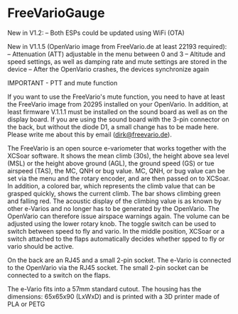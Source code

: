 # FreeVarioGauge

New in V1.2:
– Both ESPs could be updated using WiFi (OTA)

New in V1.1.5 (OpenVario image from FreeVario.de at least 22193 required):
– Attenuation (ATT) adjustable in the menu between 0 and 3
– Altitude and speed settings, as well as damping rate and mute settings are stored in the device
– After the OpenVario crashes, the devices synchronize again

IMPORTANT - PTT and mute function

If you want to use the FreeVario's mute function, you need to have at least the FreeVario image from 20295 installed on your OpenVario. In addition, at least firmware V.1.1.1 must be installed on the sound board as well as on the display board. If you are using the sound board with the 3-pin connector on the back, but without the diode D1, a small change has to be made here. Please write me about this by email (dirk@freevario.de).

The FreeVario is an open source e-variometer that works together with the XCSoar software. It shows the mean climb (30s), 
the height above sea level (MSL) or the height above ground (AGL), the ground speed (GS) or tue airspeed (TAS), the MC, 
QNH or bug value. MC, QNH, or bug value can be set via the menu and the rotary encoder, and are then passed on 
to XCSoar. In addition, a colored bar, which represents the climb value that can be grasped quickly, shows the current climb. 
The bar shows climbing green and falling red. The acoustic display of the climbing value is as known by other e-Varios and 
no longer has to be generated by the OpenVario. The OpenVario can therefore issue airspace warnings again. The volume can be 
adjusted using the lower rotary knob. The toggle switch can be used to switch between speed to fly and vario. In the middle 
position, XCSoar or a switch attached to the flaps automatically decides whether spped to fly or vario should be active.

On the back are an RJ45 and a small 2-pin socket. The e-Vario is connected to the OpenVario via the RJ45 socket. The small 
2-pin socket can be connected to a switch on the flaps.

The e-Vario fits into a 57mm standard cutout. The housing has the dimensions: 65x65x90 (LxWxD) and is printed with a 3D 
printer made of PLA or PETG
